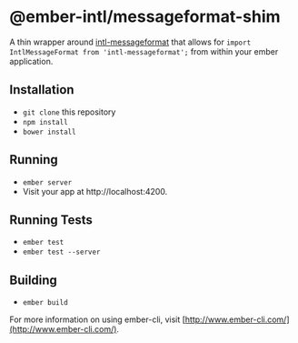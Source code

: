 # @ember-intl/messageformat-shim

A thin wrapper around [intl-messageformat](https://github.com/yahoo/intl-messageformat) that allows for `import IntlMessageFormat from 'intl-messageformat';` from within your ember application.

## Installation

* `git clone` this repository
* `npm install`
* `bower install`

## Running

* `ember server`
* Visit your app at http://localhost:4200.

## Running Tests

* `ember test`
* `ember test --server`

## Building

* `ember build`

For more information on using ember-cli, visit [http://www.ember-cli.com/](http://www.ember-cli.com/).
